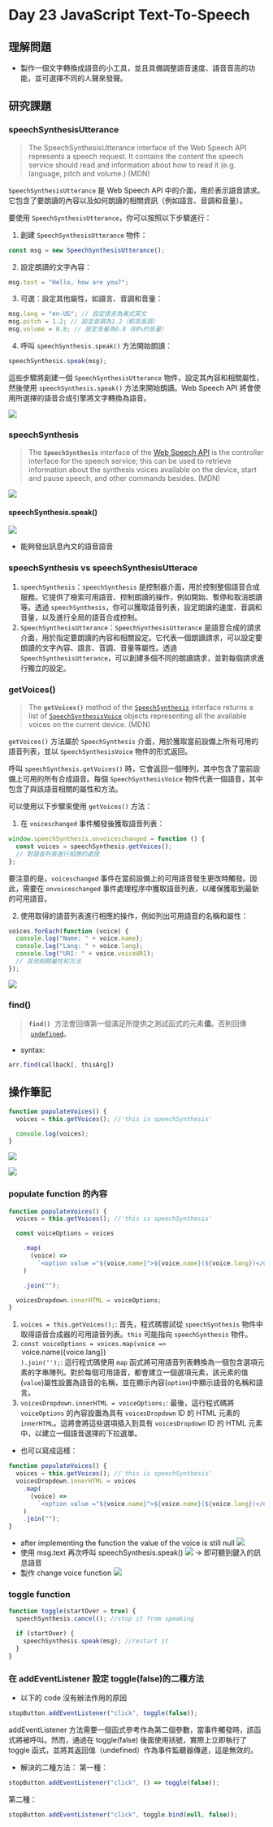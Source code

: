 # Day 23 JavaScript Text-To-Speech

## 理解問題

- 製作一個文字轉換成語音的小工具，並且具備調整語音速度、語音音高的功能，並可選擇不同的人聲來發聲。

## 研究課題

### speechSynthesisUtterance

> The SpeechSynthesisUtterance interface of the Web Speech API represents a speech request. It contains the content the speech service should read and information about how to read it (e.g. language, pitch and volume.) (MDN)

`SpeechSynthesisUtterance` 是 Web Speech API 中的介面，用於表示語音請求。它包含了要朗讀的內容以及如何朗讀的相關資訊（例如語言、音調和音量）。

要使用 `SpeechSynthesisUtterance`，你可以按照以下步驟進行：

1. 創建 `SpeechSynthesisUtterance` 物件：

```javascript
const msg = new SpeechSynthesisUtterance();
```

2. 設定朗讀的文字內容：

```javascript
msg.text = "Hello, how are you?";
```

3. 可選：設定其他屬性，如語言、音調和音量：

```javascript
msg.lang = "en-US"; // 設定語言為美式英文
msg.pitch = 1.2; // 設定音調為1.2（較高音調）
msg.volume = 0.8; // 設定音量為0.8（80%的音量）
```

4. 呼叫 `speechSynthesis.speak()` 方法開始朗讀：

```javascript
speechSynthesis.speak(msg);
```

這些步驟將創建一個 `SpeechSynthesisUtterance` 物件，設定其內容和相關屬性，然後使用 `speechSynthesis.speak()` 方法來開始朗讀。Web Speech API 將會使用所選擇的語音合成引擎將文字轉換為語音。

![](https://i.imgur.com/CU7RHbR.png)

### speechSynthesis

> The **`SpeechSynthesis`** interface of the [Web Speech API](https://developer.mozilla.org/en-US/docs/Web/API/Web_Speech_API) is the controller interface for the speech service; this can be used to retrieve information about the synthesis voices available on the device, start and pause speech, and other commands besides. (MDN)

![](https://i.imgur.com/zUaMWPG.png)

#### speechSynthesis.speak()

![](https://i.imgur.com/l4XRsqy.png)

- 能夠發出訊息內文的語音語音

### speechSynthesis vs speechSynthesisUtterace

1. `speechSynthesis`：`speechSynthesis` 是控制器介面，用於控制整個語音合成服務。它提供了檢索可用語音、控制朗讀的操作，例如開始、暫停和取消朗讀等。透過 `speechSynthesis`，你可以獲取語音列表，設定朗讀的速度、音調和音量，以及進行全局的語音合成控制。
2. `SpeechSynthesisUtterance`：`SpeechSynthesisUtterance` 是語音合成的請求介面，用於指定要朗讀的內容和相關設定。它代表一個朗讀請求，可以設定要朗讀的文字內容、語言、音調、音量等屬性。透過 `SpeechSynthesisUtterance`，可以創建多個不同的朗讀請求，並對每個請求進行獨立的設定。

### getVoices()

> The **`getVoices()`** method of the [`SpeechSynthesis`](https://developer.mozilla.org/en-US/docs/Web/API/SpeechSynthesis) interface returns a list of [`SpeechSynthesisVoice`](https://developer.mozilla.org/en-US/docs/Web/API/SpeechSynthesisVoice) objects representing all the available voices on the current device. (MDN)

`getVoices()` 方法屬於 `SpeechSynthesis` 介面，用於獲取當前設備上所有可用的語音列表，並以 `SpeechSynthesisVoice` 物件的形式返回。

呼叫 `speechSynthesis.getVoices()` 時，它會返回一個陣列，其中包含了當前設備上可用的所有合成語音。每個 `SpeechSynthesisVoice` 物件代表一個語音，其中包含了與該語音相關的屬性和方法。

可以使用以下步驟來使用 `getVoices()` 方法：

1. 在 `voiceschanged` 事件觸發後獲取語音列表：

```javascript
window.speechSynthesis.onvoiceschanged = function () {
  const voices = speechSynthesis.getVoices();
  // 對語音列表進行相應的處理
};
```

要注意的是，`voiceschanged` 事件在當前設備上的可用語音發生更改時觸發。因此，需要在 `onvoiceschanged` 事件處理程序中獲取語音列表，以確保獲取到最新的可用語音。

2. 使用取得的語音列表進行相應的操作，例如列出可用語音的名稱和屬性：

```javascript
voices.forEach(function (voice) {
  console.log("Name: " + voice.name);
  console.log("Lang: " + voice.lang);
  console.log("URI: " + voice.voiceURI);
  // 其他相關屬性和方法
});
```

![](https://i.imgur.com/TRMBZ1c.png)

### find()

> **`find()`**  方法會回傳第一個滿足所提供之測試函式的元素**值**。否則回傳  [`undefined`](https://developer.mozilla.org/zh-TW/docs/Web/JavaScript/Reference/Global_Objects/undefined)。

- syntax:

```javascript
arr.find(callback[, thisArg])
```

## 操作筆記

```javascript
function populateVoices() {
  voices = this.getVoices(); //'this is speechSynthesis'

  console.log(voices);
}
```

![](https://i.imgur.com/MctPmUK.png)

![](https://i.imgur.com/TRMBZ1c.png)

### populate function 的內容

```javascript
function populateVoices() {
  voices = this.getVoices(); //'this is speechSynthesis'

  const voiceOptions = voices

    .map(
      (voice) =>
        `<option value ="${voice.name}">${voice.name}(${voice.lang})</option>`
    )

    .join("");

  voicesDropdown.innerHTML = voiceOptions;
}
```

1. `voices = this.getVoices();`: 首先，程式碼嘗試從 `speechSynthesis` 物件中取得語音合成器的可用語音列表。`this` 可能指向 `speechSynthesis` 物件。
2. `const voiceOptions = voices.map(voice =>` <option value ="${voice.name}">${voice.name}(${voice.lang})</option>`).join('');`: 這行程式碼使用 `map` 函式將可用語音列表轉換為一個包含選項元素的字串陣列。對於每個可用語音，都會建立一個選項元素，該元素的值(`value`)屬性設置為語音的名稱，並在顯示內容(`option`)中顯示語音的名稱和語言。
3. `voicesDropdown.innerHTML = voiceOptions;`: 最後，這行程式碼將 `voiceOptions` 的內容設置為具有 `voicesDropdown` ID 的 HTML 元素的 `innerHTML`。這將會將這些選項插入到具有 `voicesDropdown` ID 的 HTML 元素中，以建立一個語音選擇的下拉選單。

- 也可以寫成這樣：

```javascript
function populateVoices() {
  voices = this.getVoices(); //'this is speechSynthesis'
  voicesDropdown.innerHTML = voices
    .map(
      (voice) =>
        `<option value ="${voice.name}">${voice.name}(${voice.lang})</option>`
    )
    .join("");
}
```

- after implementing the function the value of the voice is still null
  ![](https://i.imgur.com/Aa4iG9G.png)
- 使用 msg.text 再次呼叫 speechSynthesis.speak()
  ![](https://i.imgur.com/3jALbWK.png)
  → 即可聽到鍵入的訊息語音
- 製作 change voice function
  ![](https://i.imgur.com/yNoR5wp.png)

### toggle function

```javascript
function toggle(startOver = true) {
  speechSynthesis.cancel(); //stop it from speaking

  if (startOver) {
    speechSynthesis.speak(msg); //restart it
  }
}
```

### 在 addEventListener 設定 toggle(false)的二種方法

- 以下的 code 沒有辦法作用的原因

```javascript
stopButton.addEventListener("click", toggle(false));
```

addEventListener 方法需要一個函式參考作為第二個參數，當事件觸發時，該函式將被呼叫。然而，通過在 toggle(false) 後面使用括號，實際上立即執行了 toggle 函式，並將其返回值（undefined）作為事件監聽器傳遞，這是無效的。

- 解決的二種方法：
  第一種：

```javascript
stopButton.addEventListener("click", () => toggle(false));
```

第二種：

```javascript
stopButton.addEventListener("click", toggle.bind(null, false));
```
